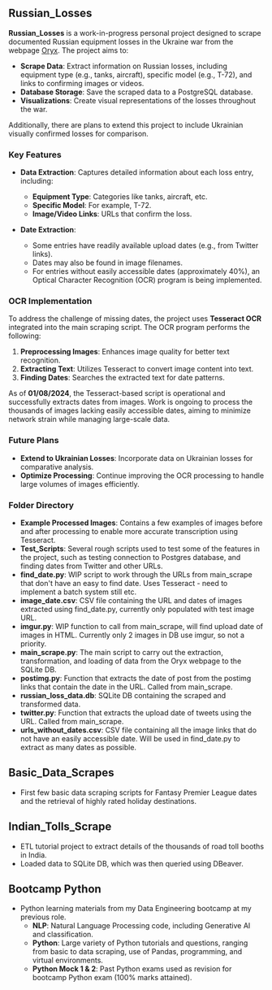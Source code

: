 ## Russian_Losses

**Russian_Losses** is a work-in-progress personal project designed to scrape documented Russian equipment losses in the Ukraine war from the webpage [Oryx](https://www.oryxspioenkop.com/2022/02/attack-on-europe-documenting-equipment.html). The project aims to:

- **Scrape Data**: Extract information on Russian losses, including equipment type (e.g., tanks, aircraft), specific model (e.g., T-72), and links to confirming images or videos.
- **Database Storage**: Save the scraped data to a PostgreSQL database.
- **Visualizations**: Create visual representations of the losses throughout the war.

Additionally, there are plans to extend this project to include Ukrainian visually confirmed losses for comparison.

### Key Features

- **Data Extraction**: Captures detailed information about each loss entry, including:
  - **Equipment Type**: Categories like tanks, aircraft, etc.
  - **Specific Model**: For example, T-72.
  - **Image/Video Links**: URLs that confirm the loss.

- **Date Extraction**:
  - Some entries have readily available upload dates (e.g., from Twitter links).
  - Dates may also be found in image filenames.
  - For entries without easily accessible dates (approximately 40%), an Optical Character Recognition (OCR) program is being implemented.

### OCR Implementation

To address the challenge of missing dates, the project uses **Tesseract OCR** integrated into the main scraping script. The OCR program performs the following:

1. **Preprocessing Images**: Enhances image quality for better text recognition.
2. **Extracting Text**: Utilizes Tesseract to convert image content into text.
3. **Finding Dates**: Searches the extracted text for date patterns.

As of **01/08/2024**, the Tesseract-based script is operational and successfully extracts dates from images. Work is ongoing to process the thousands of images lacking easily accessible dates, aiming to minimize network strain while managing large-scale data.

### Future Plans

- **Extend to Ukrainian Losses**: Incorporate data on Ukrainian losses for comparative analysis.
- **Optimize Processing**: Continue improving the OCR processing to handle large volumes of images efficiently.

### Folder Directory

- **Example Processed Images**: Contains a few examples of images before and after processing to enable more accurate transcription using Tesseract.
- **Test_Scripts**: Several rough scripts used to test some of the features in the project, such as testing connection to Postgres database, and finding dates from Twitter and other URLs.
- **find_date.py**: WIP script to work through the URLs from main_scrape that don't have an easy to find date. Uses Tesseract - need to implement a batch system still etc.
- **image_date.csv**: CSV file containing the URL and dates of images extracted using find_date.py, currently only populated with test image URL.
- **imgur.py**: WIP function to call from main_scrape, will find upload date of images in HTML. Currently only 2 images in DB use imgur, so not a priority.
- **main_scrape.py**: The main script to carry out the extraction, transformation, and loading of data from the Oryx webpage to the SQLite DB.
- **postimg.py**: Function that extracts the date of post from the postimg links that contain the date in the URL. Called from main_scrape.
- **russian_loss_data.db**: SQLite DB containing the scraped and transformed data.
- **twitter.py**: Function that extracts the upload date of tweets using the URL. Called from main_scrape.
- **urls_without_dates.csv**: CSV file containing all the image links that do not have an easily accessible date. Will be used in find_date.py to extract as many dates as possible.

## Basic_Data_Scrapes

- First few basic data scraping scripts for Fantasy Premier League dates and the retrieval of highly rated holiday destinations.

## Indian_Tolls_Scrape

- ETL tutorial project to extract details of the thousands of road toll booths in India.
- Loaded data to SQLite DB, which was then queried using DBeaver.

## Bootcamp Python

- Python learning materials from my Data Engineering bootcamp at my previous role.
  - **NLP**: Natural Language Processing code, including Generative AI and classification.
  - **Python**: Large variety of Python tutorials and questions, ranging from basic to data scraping, use of Pandas, programming, and virtual environments.
  - **Python Mock 1 & 2**: Past Python exams used as revision for bootcamp Python exam (100% marks attained).
